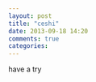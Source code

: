 ```yaml
---
layout: post
title: "ceshi"
date: 2013-09-18 14:20
comments: true
categories: 
---
```



have a try
